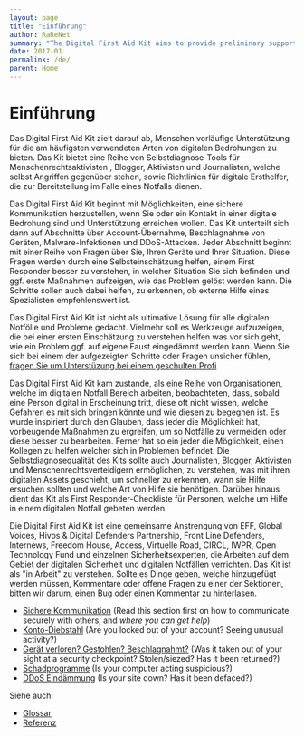 ```yaml
---
layout: page
title: "Einführung"
author: RaReNet
summary: "The Digital First Aid Kit aims to provide preliminary support for people facing the most common types of digital threats. The Kit offers a set of self-diagnostic tools for human rights defenders, bloggers, activists and journalists facing attacks themselves, as well as providing guidelines for digital first responders to assist a person under threat."
date: 2017-01
permalink: /de/
parent: Home
---
```

Einführung
============

Das Digital First Aid Kit zielt darauf ab, Menschen vorläufige Unterstützung für die am häufigsten verwendeten Arten von digitalen Bedrohungen zu bieten. Das Kit bietet eine Reihe von Selbstdiagnose-Tools für Menschenrechtsaktivisten , Blogger, Aktivisten und Journalisten, welche selbst Angriffen gegenüber stehen, sowie Richtlinien für digitale Ersthelfer, die zur Bereitstellung im Falle eines Notfalls dienen.

Das Digital First Aid Kit beginnt mit Möglichkeiten, eine sichere Kommunikation herzustellen, wenn Sie oder ein Kontakt in einer digitale Bedrohung sind und Unterstützung erreichen wollen. Das Kit unterteilt sich dann auf Abschnitte über Account-Übernahme, Beschlagnahme von Geräten, Malware-Infektionen und DDoS-Attacken. Jeder Abschnitt beginnt mit einer Reihe von Fragen über Sie, Ihren Geräte und Ihrer Situation. Diese Fragen werden durch eine Selbsteinschätzung helfen, einem First Responder besser zu verstehen, in welcher Situation Sie sich befinden und ggf. erste Maßnahmen aufzeigen, wie das Problem gelöst werden kann.
Die Schritte sollen auch dabei helfen, zu erkennen, ob externe Hilfe eines Spezialisten empfehlenswert ist.

Das Digital First Aid Kit ist nicht als ultimative Lösung für alle digitalen Notfölle und Probleme gedacht. Vielmehr soll es Werkzeuge aufzuzeigen, die bei einer ersten Einschätzung zu verstehen helfen was vor sich geht, wie ein Problem ggf. auf eigene Faust eingedämmt werden kann. Wenn Sie sich bei einem der aufgezeigten Schritte oder Fragen unsicher fühlen, [fragen Sie um Unterstüzung bei einem geschulten Profi](SecureCommunication.md#seeking-and-providing-remote-help) 

Das Digital First Aid Kit kam zustande, als eine Reihe von Organisationen, welche im digitalen Notfall Bereich arbeiten, beobachteten, dass, sobald eine Person digital in Erscheinung tritt, diese oft nicht wissen, welche Gefahren es mit sich bringen könnte und wie diesen zu begegnen ist. Es wurde inspiriert durch den Glauben, dass jeder die Möglichkeit hat, vorbeugende Maßnahmen zu ergreifen, um so Notfälle zu vermeiden oder diese besser zu bearbeiten. Ferner hat so ein jeder die Möglichkeit, einen Kollegen zu helfen welcher sich in Problemen befindet. Die Selbstdiagnosequalität des Kits sollte auch Journalisten, Blogger, Aktivisten und Menschenrechtsverteidigern ermöglichen, zu verstehen, was mit ihren digitalen Assets geschieht, um schneller zu erkennen, wann sie Hilfe ersuchen sollten und welche Art von Hilfe sie benötigen. Darüber hinaus dient das Kit als First Responder-Checkliste für Personen, welche um Hilfe in einem digitalen Notfall gebeten werden.

Die Digital First Aid Kit ist eine gemeinsame Anstrengung von EFF, Global Voices, Hivos & Digital Defenders Partnership, Front Line Defenders, Internews, Freedom House, Access, Virtuelle Road, CIRCL, IWPR, Open Technology Fund und einzelnen Sicherheitsexperten, die Arbeiten auf dem Gebiet der digitalen Sicherheit und digitalen Notfällen verrichten. Das Kit ist als "in Arbeit" zu verstehen. Sollte es Dinge geben, welche hinzugefügt werden müssen, Kommentare oder offene Fragen zu einer der Sektionen, bitten wir darum, einen Bug oder einen Kommentar zu hinterlasen.

<!--
The Digital First Aid Kit aims to provide preliminary support for people facing the most common types of digital threats. The Kit offers a set of self-diagnostic tools for human rights defenders, bloggers, activists and journalists facing attacks themselves, as well as providing guidelines for digital first responders to assist a person under threat.

The Kit begins with ways to establish secure communication when you or a contact are facing a digital threat and want to reach out for support. The Kit then moves on to sections on account hijacking, seizure of devices, malware infections and DDoS attacks. Each section begins with a series of questions about you, your devices and your situation. These questions will guide you through a self-assessment or help a first responder better understand the challenges you are facing. It then lays out initial steps to understand and potentially fix the problems. The steps should also help you or a first responder to recognize when to request help from a specialist.

*The Digital First Aid Kit is not meant to serve as the ultimate solution to all your digital emergencies.* It strives to give you tools that can help you make a first assessment of what is happening and determine if you can mitigate the problem on your own. If at any moment you feel uncomfortable or unsure about implementing any of the solutions outlined here, [ask for help from trained professionals](SecureCommunication.md#seeking-and-providing-remote-help).

The Digital First Aid Kit came about when a number of organizations working in the digital emergency field observed that once a person is targeted digitally, 
he or she often does not know what to do or where to turn for assistance. It was inspired by the belief that everyone has the ability to take preventative measures 
to avoid emergencies and responsive steps when they are in trouble. Further, everyone has the ability to help out a colleague facing trouble. 
The self-diagnostic quality of the Kit should also enable journalists, bloggers, activists and human rights defenders to understand what is happening to their digital assets, 
to be able to determine more rapidly when they should reach out for help, what kind of help they need, and improve individual digital safety. 
In addition, the Kit serves as a first responder checklist for individuals who a person under possible digital attack reaches out to first.

The Digital First Aid Kit is a collaborative effort of EFF, Global Voices, Hivos & the Digital Defenders Partnership, Front Line Defenders, Internews, Freedom House, Access, Virtual Road, CIRCL, IWPR, Open Technology Fund and individual security experts who are working in the field of digital security and rapid response. It is a work in progress and if there are things that need to be added, comments or questions regarding any of the sections please open a bug or do a pull request.
-->

* [Sichere Kommunikation](SichereKommunikation) (Read this section first on how to communicate securely with others, and *where you can get help*)
* [Konto-Diebstahl](Konto-Diebstahl) (Are you locked out of your account? Seeing unusual activity?)
* [Gerät verloren? Gestohlen? Beschlagnahmt?](Geratverloren) (Was it taken out of your sight at a security checkpoint? Stolen/siezed? Has it been returned?)
* [Schadprogramme](Schadprogramme) (Is your computer acting suspicious?)
* [DDoS Eindämmung](DDoSEindammung) (Is your site down? Has it been defaced?)

Siehe auch:

* [Glossar](Glossar)
* [Referenz](Referenz)
